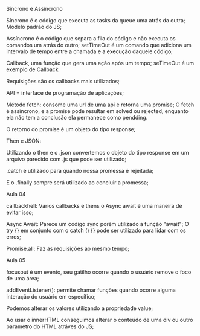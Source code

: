Síncrono e Assíncrono

Síncrono é o código que executa as tasks da queue uma atrás da outra;
Modelo padrão do JS;

Assíncrono é o código que separa a fila do código e não executa os comandos um atrás do outro;
setTimeOut é um comando que adiciona um intervalo de tempo entre a chamada e a execução daquele código;

Callback, uma função que gera uma ação após um tempo; 
seTimeOut é um exemplo de Callback

Requisições são os callbacks mais utilizados;

API = interface de programação de aplicações;

Método fetch: consome uma url de uma api e retorna uma promise;
O fetch é assincrono, e a promise pode resultar em solved ou rejected, enquanto ela não tem a conclusão ela permanece como pendding. 

O retorno do promise é um objeto do tipo response;

Then e JSON: 

Utilizando o then e o .json convertemos o objeto do tipo response em um arquivo parecido com .js que pode ser utilizado;

.catch é utilizado para quando nossa promessa é rejeitada;

E o .finally sempre será utilizado ao concluir a promessa;

Aula 04

callbackhell: Vários callbacks e thens o Async await é uma maneira de evitar isso;

Async Await: 
Parece um código sync porém utilizado a função "await";
O try {} em conjunto com o catch () {} pode ser utilizado para lidar com os erros;

Promise.all: Faz as requisições ao mesmo tempo;

<!-- Para saber mais: Then ou Async Await?
Quando produzimos um código assíncrono com o uso do .then nós fazemos uso de callback dentro deles. O maior problema com callbacks é que eles não são bem dimensionados mesmo para códigos assíncronos moderadamente complexos, onde temos vários .then em seguida do outro. O código resultante geralmente se torna difícil de ler, fácil de quebrar e difícil de depurar. Isso é o que chamamos de callback hell.

Para resolver isso, foi desenvolvido outra forma de construir um código assíncrono: o async await, que funciona de forma semelhante ao then mas o código fica mais “bonito”. Esse “embelezamento” em códigos é o que chamamos de syntax sugar.

Em ciência da computação, syntax sugar ou açúcar sintático (em tradução literal), é a sintaxe dentro de uma linguagem de programação que foi concebido para tornar as coisas mais fáceis de ler ou expressar. Isso torna a linguagem "mais doce" para uso humano: as coisas podem ser expressas de forma mais clara, de forma mais concisa, ou em um estilo alternativo que alguns podem preferir.

O async/await apesar de ser uma opção mais "legível" ao .then() é importante frisar que não são logicamente equivalentes: o async/await faz o processamento de forma sequencial, Promises com .then() são processadas em paralelo, o que faz com que este método seja mais rápido. O async/await simplifica a escrita e a interpretação do código, mas não é tão flexível e só funciona com uma Promise por vez.


https://www.alura.com.br/artigos/async-await-no-javascript-o-que-e-e-quando-usar
O artigo “Async/await no JavaScript: o que é e quando usar a programação assíncrona?” pode te ajudar a entender ambos os casos e suas diferenças. -->

Aula 05

focusout é um evento, seu gatilho ocorre quando o usuário remove o foco de uma área;

addEventListener(): permite chamar funções quando ocorre alguma interação do usuário em específico;

Podemos alterar os valores utilizando a propriedade value;

Ao usar o innerHTML conseguimos alterar o conteúdo de uma div ou outro parametro do HTML atráves do JS;

